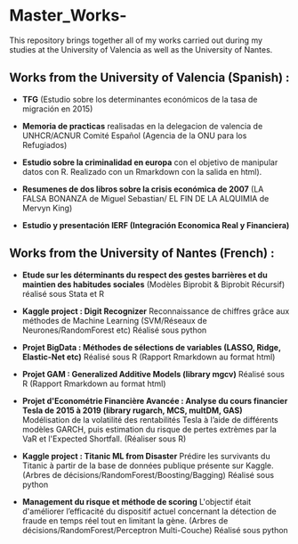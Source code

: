 # Master_Works-
This repository brings together all of my works carried out during my studies at the University of Valencia as well as the University of Nantes. 

## Works from the University of Valencia (Spanish) :

* **TFG** (Estudio sobre los determinantes económicos de la tasa de migración en 2015)

* **Memoria de practicas** realisadas en la delegacion de valencia de UNHCR/ACNUR Comité Español (Agencia de la ONU para los Refugiados)
 
* **Estudio sobre la criminalidad en europa** con el objetivo de manipular datos con R. Realizado con un Rmarkdown con la salida en html). 

* **Resumenes de dos libros sobre la crisis económica de 2007** (LA FALSA BONANZA de Miguel Sebastian/ EL FIN DE LA ALQUIMIA de Mervyn King)

* **Estudio y presentación IERF (Integración Economica Real y Financiera)**


## Works from the University of Nantes (French) :

* **Etude sur les déterminants du respect des gestes barrières et du maintien des habitudes sociales** (Modèles Biprobit & Biprobit Récursif) réalisé sous Stata et R

* **Kaggle project : Digit Recognizer** Reconnaissance de chiffres grâce aux méthodes de Machine Learning (SVM/Réseaux de Neurones/RandomForest etc) Réalisé sous python

* **Projet BigData : Méthodes de sélections de variables (LASSO, Ridge, Elastic-Net etc)** Réalisé sous R (Rapport Rmarkdown au format html)

* **Projet GAM : Generalized Additive Models (library mgcv)** Réalisé sous R (Rapport Rmarkdown au format html)

* **Projet d'Econométrie Financière Avancée : Analyse du cours financier Tesla de 2015 à 2019 (library rugarch, MCS, multDM, GAS)** Modélisation de la volatilité des rentabilités Tesla à l’aide de différents modèles GARCH, puis estimation du risque de pertes extrèmes par la VaR et l'Expected Shortfall. (Réaliser sous R)

* **Kaggle project : Titanic ML from Disaster** Prédire les survivants du Titanic à partir de la base de données publique présente sur Kaggle. (Arbres de décisions/RandomForest/Boosting/Bagging) Réalisé sous python

* **Management du risque et méthode de scoring** L'objectif était d'améliorer l’efficacité du dispositif actuel concernant la détection de fraude en temps réel tout en limitant la gène. (Arbres de décisions/RandomForest/Perceptron Multi-Couche) Réalisé sous python
